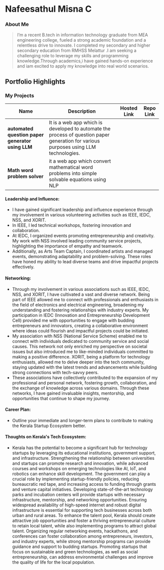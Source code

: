 # Nafeesathul Misna C

### About Me

> I’m a recent B.tech in information technology graduate from MEA engineering college, fueled a strong academic foundation and a relentless drive to innovate. I completed my secondary and higher secondary education from RMHSS Melattur .I am seeking a challenging role to leverage my skills and programming knowledge.Through academics,i have gained hands-on experience and iam excited to apply my knowledge into real world scenarios.


## Portfolio Highlights

### My Projects

| Name                | Description                                                               | Hosted Link                              | Repo Link                                                      |
|---------------------|---------------------------------------------------------------------------|------------------------------------------|----------------------------------------------------------------|
| **automated question paper generator using LLM**  | It is a web app which is  developed to automate the process of question paper generation for various purposes using LLM technologies.                                            |    |    |
| **Math word problem solver**  | it a web app which convert mathematical word problems into simple solvable equations using NLP                               |    |    |

#### Leadership and Influence:

- I have gained significant leadership and influence experience through my involvement in various volunteering activities such as IEEE, IEDC, NSS, and XORIT.
-  In IEEE, I led technical workshops, fostering innovation and collaboration.
-  At IEDC, I organized events promoting entrepreneurship and creativity. My work with NSS involved leading community service projects, highlighting the importance of empathy and teamwork.
-   Additionally, as Arts Team Captain, I coordinated artists and managed events, demonstrating adaptability and problem-solving. These roles have honed my ability to lead diverse teams and drive impactful projects effectively.
#### Networking:

- Through my involvement in various associations such as IEEE, IEDC, NSS, and XORIT, I have cultivated a vast and diverse network. Being part of IEEE allowed me to connect with professionals and enthusiasts in the field of electronics and electrical engineering, broadening my understanding and fostering relationships with industry experts. My participation in IEDC (Innovation and Entrepreneurship Development Cell) provided me with opportunities to engage with budding entrepreneurs and innovators, creating a collaborative environment where ideas could flourish and impactful projects could be initiated.
- My association with NSS (National Service Scheme) enabled me to connect with individuals dedicated to community service and social causes. This network not only enriched my perspective on societal issues but also introduced me to like-minded individuals committed to making a positive difference. XORIT, being a platform for technology enthusiasts, allowed me to delve deeper into the tech community, staying updated with the latest trends and advancements while building strong connections with tech-savvy peers.
- These associations have collectively contributed to the expansion of my professional and personal network, fostering growth, collaboration, and the exchange of knowledge across various domains. Through these networks, I have gained invaluable insights, mentorship, and opportunities that continue to shape my journey.
#### Career Plan:

- Outline your immediate and longer-term plans to contribute to making the Kerala Startup Ecosystem better.

#### Thoughts on Kerala's Tech Ecosystem:

- Kerala has the potential to become a significant hub for technology startups by leveraging its educational institutions, government support, and infrastructure. Strengthening the relationship between universities and startups can promote research and innovation, while advanced courses and workshops on emerging technologies like AI, IoT, and robotics can enhance skill development. The government can play a crucial role by implementing startup-friendly policies, reducing bureaucratic red tape, and increasing access to funding through grants and venture capital initiatives. Developing state-of-the-art technology parks and incubation centers will provide startups with necessary infrastructure, mentorship, and networking opportunities. Ensuring widespread availability of high-speed internet and robust digital infrastructure is essential for supporting tech businesses across both urban and rural areas. To enhance the talent pool, Kerala should create attractive job opportunities and foster a thriving entrepreneurial culture to retain local talent, while also implementing programs to attract global talent. Organizing regular networking events, hackathons, and conferences can foster collaboration among entrepreneurs, investors, and industry experts, while strong mentorship programs can provide guidance and support to budding startups. Promoting startups that focus on sustainable and green technologies, as well as social entrepreneurship, can address environmental challenges and improve the quality of life for the local population.





